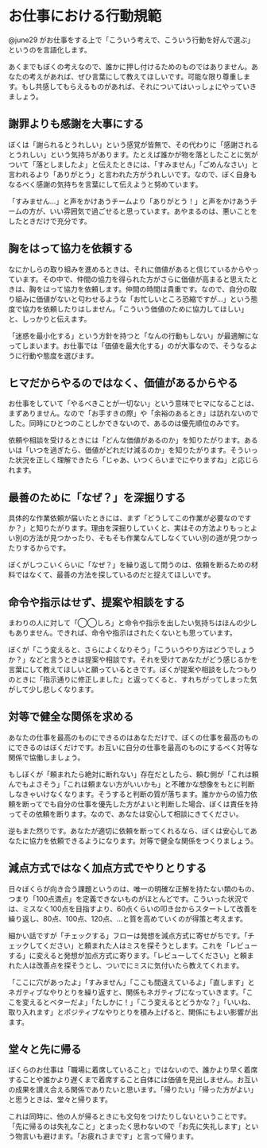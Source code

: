 # お仕事における行動規範

@june29 がお仕事をする上で「こういう考えで、こういう行動を好んで選ぶ」というのを言語化します。

あくまでもぼくの考えなので、誰かに押し付けるためのものではありません。あなたの考えがあれば、ぜひ言葉にして教えてほしいです。可能な限り尊重します。もし共感してもらえるものがあれば、それについてはいっしょにやっていきましょう。

## 謝罪よりも感謝を大事にする

ぼくは「謝られるとうれしい」という感覚が皆無で、その代わりに「感謝されるとうれしい」という気持ちがあります。たとえば誰かが物を落としたことに気がついて「落としましたよ」と伝えたときには、「すみません」「ごめんなさい」と言われるより「ありがとう」と言われた方がうれしいです。なので、ぼく自身もなるべく感謝の気持ちを言葉にして伝えようと努めています。

「すみません…」と声をかけあうチームより「ありがとう！」と声をかけあうチームの方が、いい雰囲気で過ごせると思っています。あやまるのは、悪いことをしたときだけで充分です。

## 胸をはって協力を依頼する

なにかしらの取り組みを進めるときは、それに価値があると信じているからやっています。その中で、仲間の協力を得られた方がさらに価値が高まると思えたときは、胸をはって協力を依頼します。仲間の時間は貴重です。なので、自分の取り組みに価値がないと匂わせるような「お忙しいところ恐縮ですが…」という態度で協力を依頼したりはしません。「こういう価値のために協力してほしい」と、しっかりと伝えます。

「迷惑を最小化する」という方針を持つと「なんの行動もしない」が最適解になってしまいます。お仕事では「価値を最大化する」のが大事なので、そうなるように行動や態度を選びます。

## ヒマだからやるのではなく、価値があるからやる

お仕事をしていて「やるべきことが一切ない」という意味でヒマになることは、まずありません。なので「お手すきの際」や「余裕のあるとき」は訪れないのでした。同時にひとつのことしかできないので、あるのは優先順位のみです。

依頼や相談を受けるときには「どんな価値があるのか」を知りたがります。あるいは「いつを過ぎたら、価値がどれだけ減るのか」を知りたがります。そういった状況を正しく理解できたら「じゃあ、いつくらいまでにやりますね」と応じられます。

## 最善のために「なぜ？」を深掘りする

具体的な作業依頼が届いたときには、まず「どうしてこの作業が必要なのですか？」と知りたがります。理由を深掘りしていくと、実はその方法よりもっとよい別の方法が見つかったり、そもそも作業なんてしなくていい別の道が見つかったりするからです。

ぼくがしつこいくらいに「なぜ？」を繰り返して問うのは、依頼を断るための材料ではなくて、最善の方法を探しているのだと捉えてほしいです。

## 命令や指示はせず、提案や相談をする

まわりの人に対して「◯◯しろ」と命令や指示を出したい気持ちはほんの少しもありません。できれば、命令や指示はされたくないとも思っています。

ぼくが「こう変えると、さらによくなりそう」「こういうやり方はどうでしょうか？」などと言うときは提案や相談です。それを受けてあなたがどう感じるかを言葉にして教えてほしいと願っているときです。ぼくが提案や相談をしたつもりのときに「指示通りに修正しました」と返ってくると、すれちがってしまった気がして少し悲しくなります。

## 対等で健全な関係を求める

あなたの仕事を最高のものにできるのはあなただけで、ぼくの仕事を最高のものにできるのはぼくだけです。お互いに自分の仕事を最高のものにするべく対等な関係で協働しましょう。

もしぼくが「頼まれたら絶対に断れない」存在だとしたら、頼む側が「これは頼んでもよさそう」「これは頼まない方がいいかも」と不確かな想像をもとに判断しなきゃいけなくなります。そうすると判断の質が落ちます。誰かからの協力依頼を断ってでも自分の仕事を優先した方がよいと判断した場合、ぼくは責任を持ってその依頼を断ります。なので、あなたは安心して相談にきてください。

逆もまた然りです。あなたが適切に依頼を断ってくれるなら、ぼくは安心してあなたに協力を依頼できるようになります。対等で健全な関係をつくりましょう。

## 減点方式ではなく加点方式でやりとりする

日々ぼくらが向き合う課題というのは、唯一の明確な正解を持たない類のもの、つまり「100点満点」を定義できないものがほとんどです。こういった状況では、ミスなく100点を目指すより、60点くらいの叩き台からスタートして改善を繰り返し、80点、100点、120点、…と質を高めていくのが得策と考えます。

細かい話ですが「チェックする」フローは発想を減点方式に寄せがちです。「チェックしてください」と頼まれた人はミスを探そうとします。これを「レビューする」に変えると発想が加点方式に寄ります。「レビューしてください」と頼まれた人は改善点を探そうとし、ついでにミスに気付いたら教えてくれます。

「ここに穴があったよ」「すみません」「ここも間違えているよ」「直します」とネガティブなやりとりを繰り返すと、関係もネガティブになっていきます。「ここを変えるとベターだよ」「たしかに！」「こう変えるとどうかな？」「いいね、取り入れます」とポジティブなやりとりを積み上げると、関係にもよい影響が出ます。

## 堂々と先に帰る

ぼくらのお仕事は「職場に着席していること」ではないので、誰かより早く着席することや誰かより遅くまで着席すること自体には価値を見出しません。お互いの成果を讃え合える関係でありたいと思います。「帰りたい」「帰った方がよい」と思うときは、堂々と帰ります。

これは同時に、他の人が帰るときにも文句をつけたりしないということです。「先に帰るのは失礼なこと」とまったく思わないので「お先に失礼します」という物言いも避けます。「お疲れさまです」と言って帰ります。
